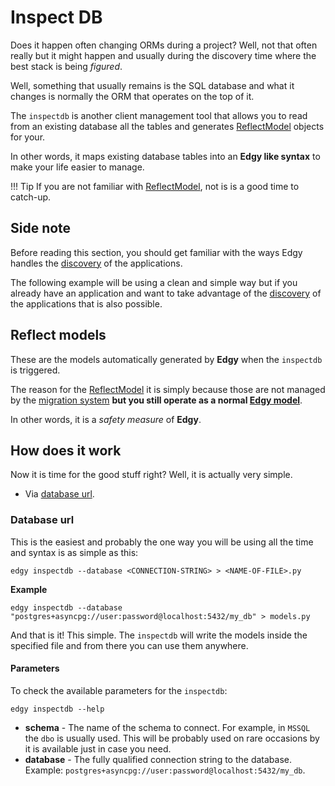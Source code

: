 # Inspect DB

Does it happen often changing ORMs during a project? Well, not that often really but it might
happen and usually during the discovery time where the best stack is being *figured*.

Well, something that usually remains is the SQL database and what it changes is normally the ORM
that operates on the top of it.

The `inspectdb` is another client management tool that allows you to read from an existing database
all the tables and generates [ReflectModel](./reflection.md) objects for your.

In other words, it maps existing database tables into an **Edgy like syntax** to make your life
easier to manage.

!!! Tip
    If you are not familiar with [ReflectModel](./reflection.md), not is is a good time to catch-up.

## Side note

Before reading this section, you should get familiar with the ways Edgy handles the [discovery](./migrations/discovery.md#auto-discovery) of the applications.

The following example will be using a clean and simple way but if you already have an application
and want to take advantage of the [discovery](./migrations/discovery.md#auto-discovery) of the applications
that is also possible.

## Reflect models

These are the models automatically generated by **Edgy** when the `inspectdb` is triggered.

The reason for the [ReflectModel](./reflection.md) it is simply because those are not managed by
the [migration system](./migrations/migrations.md) **but you still operate as a normal [Edgy model](./models.md)**.

In other words, it is a *safety measure* of **Edgy**.

## How does it work

Now it is time for the good stuff right? Well, it is actually very simple.

* Via [database url](#database-url).

### Database url

This is the easiest and probably the one way you will be using all the time and syntax is as simple as this:

```shell
edgy inspectdb --database <CONNECTION-STRING> > <NAME-OF-FILE>.py
```

**Example**

```shell
edgy inspectdb --database "postgres+asyncpg://user:password@localhost:5432/my_db" > models.py
```

And that is it! This simple. The `inspectdb` will write the models inside the specified file and
from there you can use them anywhere.

#### Parameters

To check the available parameters for the `inspectdb`:

```shell
edgy inspectdb --help
```

* **schema** - The name of the schema to connect. For example, in `MSSQL` the `dbo` is usually used.
This will be probably used on rare occasions by it is available just in case you need.
* **database** - The fully qualified connection string to the database. Example:
`postgres+asyncpg://user:password@localhost:5432/my_db`.
